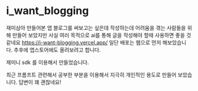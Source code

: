 # i_want_blogging

재미삼아 만들어본 앱 
블로그를 써보고는 싶은데 작성하는데 어려움을 겪는 사람들을 위해 만들어 보았지만 사실 여러 목적으로 ai를 통해 글을 작성해야 할때 사용하면 좋을 것 같네요
https://i-want-blogging.vercel.app/
일단 배포는 웹으로 먼저 해보았습니다.  추후에 앱스토어에도 올려보려고 합니다.

제미니 sdk 를 이용해서 만들었습니다. 

최근 프롬프트 관련해서 공부한 부분을 이용해서 지극히 개인적인 용도로 만들어 보았습니다.
답변이 꽤 괜찮네요!


